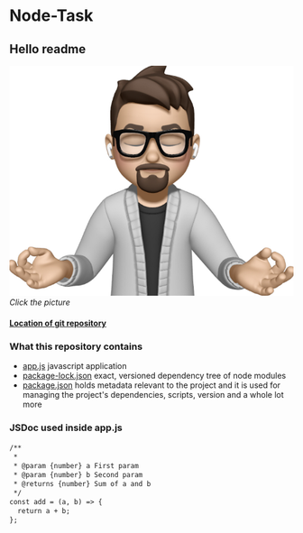 # Node-Task

## Hello readme

[![image of zenCoder](images/zenCoder.jpg)](http://tonimertanen.dy.fi)
_Click the picture_

#### [Location of git repository](https://github.com/T-0n-1/stam-node-task)

### What this repository contains

- [app.js](https://github.com/T-0n-1/stam-node-task/blob/main/app.js) javascript application
- [package-lock.json](https://github.com/T-0n-1/stam-node-task/blob/main/package-lock.json) exact, versioned dependency tree of node modules
- [package.json](https://github.com/T-0n-1/stam-node-task/blob/main/package.json) holds metadata relevant to the project and it is used for managing the project's dependencies, scripts, version and a whole lot more

### JSDoc used inside app.js

```
/**
 *
 * @param {number} a First param
 * @param {number} b Second param
 * @returns {number} Sum of a and b
 */
const add = (a, b) => {
  return a + b;
};
```
